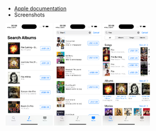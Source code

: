 - [Apple documentation](https://developer.apple.com/library/archive/documentation/AudioVideo/Conceptual/iTuneSearchAPI/SearchExamples.html#//apple_ref/doc/uid/TP40017632-CH6-SW1)
- Screenshots
<img src="Screenshots/AlbumsList.png" width="128"/>
<img src="Screenshots/MoviesList.png" width="128"/>
<img src="Screenshots/SearchAll.png" width="128"/>
